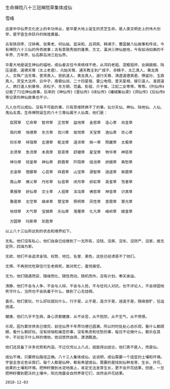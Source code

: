 生命禅院八十三冠禅院草集体成仙

雪峰


    这是中华仙界文化史上的丰功伟业，是华夏大地上诞生的灵芝生命，是人类文明史上的伟大创举，是宇宙生命跃升的辉煌奠基。

    古有铁拐李、汉钟离、张果老、何仙姑、蓝采和、吕洞宾、韩湘子、曹国舅八仙故事和传说，今有禅院八十三仙的传奇故事；古有景致秀丽的蓬莱、方丈、瀛洲三神仙居地，今有如诗如画的千年界、万年界、仙岛群岛洲三处仙界。

    华夏大地是诞生神仙的福地，成仙者古往今来络绎不绝，从鸿钧老祖、混鲲祖师、女娲娘娘、陆压道君、道德天尊（太上老君）、元始天尊、通天教主到广成子、赤精子、太乙真人、黄龙真人、文殊广法天尊、普贤真人、慈航道人、黄龙真人、道行天尊、清虚道德真君、惧留孙、玉鼎真人、灵宝大法师、云中子、南极仙翁、二十四星宿、雷公电母、普天星相、接引道人、准提道人、燃灯道人到黄帝、赤松子、东方朔、范蠡、彭祖、介子推、江妃二女等等，等等。《列仙传》记载了71位神仙故事，后来的《神仙传》《晋仙传》《续仙传》《墉城集仙录》《洞仙传》《后仙传》等记录的神仙故事也不少。

    凡人也可以成仙，没有不可能的事，只有思维转换不了的事。仙分天仙、神仙、陆地仙、人仙、鬼仙五类，生命禅院诞生的八十三尊仙属于人仙类，他们是：

      窈冥草  亿命草  智师草  正觉草  益地草  金慈草  连心草  尚圣草

      简约草  恒德草  东方草  百川草  愉悦草  天宝草  逸仙草  欢心草

      仰乐草  祥瑞草  玄德草  乾龙草  道谛草  辉一草  照藏草  太极草

      志贤草  急流草  本真草  慈恩草  舒婕草  星宝草  物华草  神慈草

      神功草  琼皇草  神仙草  蔚霞草  阡陌草  瑶池草  娇娥草  离愁草

      志渝草  蓓娜草  心蕊草  祥君草  山宝草  源智草  逍遥草  紫霞草

      南山草  佛义草  丹彤草  仙音草  闭月草  娇虹草  英皇草  驾善草

      果报草  娇仙草  文士草  人祖草  浑沌草  佛慈草  神音草  识真草

      雅君草  志空草  细卓草  慧宝草  照明草  凤性草  普霞草  慧光草

      地球草  大气草  宝娟草  乐仙草  落雁草  化凡草  峰岭草  娥皇草

      方圆草  玛斯草  凯胜草

    以上八十三仙所达到的状态和境界如下。

    无私，他们没有私心，他们自身已经做到了一无所有，没钱、没房、没车、没财产、没家，居无定所，四海为家。

    无欲，他们不会追求金钱、权势、地位、名誉、美色，这些已经诱惑不了他们。

    无惧，不再担忧吃穿住行生老病死，面对死亡，喜悦接受。

    无为，他们随遇而安、随缘而化、随性而动、随机而作，没有计划，奉天承运。

    清静，他们不会与人争，不会与人辩，不会与人抢，不与任何人对抗，也不评论人，不会顽固地死守什么，当然也不会执着于什么，做到了心无挂碍。

    喜乐，他们爱玩，什么好玩就玩什么，行于是，止于是，造次于是，逍遥于是，随缘放旷，任运逍遥。

    健康，他们几乎不生病，身心灵都健康，从不诉苦，从不抱怨，从不生气，从不愤恨。

    乐观，因为累世债务已偿完，前往仙界千年界功德已圆满，所以时时处处心态乐观，看什么都顺眼，看什么都好玩，没有烦恼和痛苦的事，没有焦虑和忧愁的事，每日不论做什么，都乐在其中，不论处于什么样的境地，依旧悠然自得，潇洒飘逸。

    他们还具备了许多优势和内涵，不过仅凭以上八点，就能得出结论，他们真不是人，而是仙。

    成仙不难，只要修仙路径正确。八十三人集体成仙，这说明，成仙需要一个适宜的土壤和环境。宇宙全息论告诉我们，每个人都是仙种，都有希望成仙，需要的是找到仙种发芽、生长、开花、结果的土壤和环境。把种籽撒到水泥地面上，肯定无法发芽生长，更不会开花结果，但是，一旦把种籽撒到肥沃的土壤中，阳光雨露会自然养育它们，自然会开花结果。

    2018-12-03



